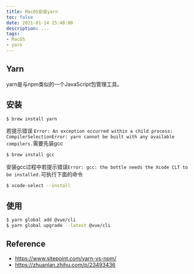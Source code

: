 ```yaml
---
title: MacOS安装yarn
toc: false
date: 2021-01-14 15:48:00
description: ...
tags:
- MacOS
- yarn
---
```


## Yarn

yarn是与npm类似的一个JavaScript包管理工具。

## 安装

```bash
$ brew install yarn
```

若提示错误 `Error: An exception occurred within a child process: CompilerSelectionError: yarn cannot be built with any available compilers.`需要先装gcc

```bash
$ brew install gcc
```

安装gcc过程中若提示错误`Error: gcc: the bottle needs the Xcode CLT to be installed.`可执行下面的命令

```bash
$ xcode-select --install
```

## 使用

```bash
$ yarn global add @vue/cli
$ yarn global upgrade --latest @vue/cli
```

## Reference

- https://www.sitepoint.com/yarn-vs-npm/
- https://zhuanlan.zhihu.com/p/23493436

